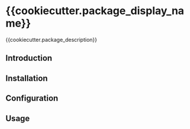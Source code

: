 # {{cookiecutter.package_display_name}}

{{cookiecutter.package_description}}


## Introduction


## Installation


## Configuration


## Usage
